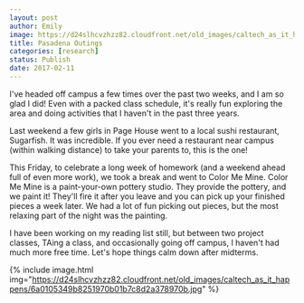```yaml
---
layout: post
author: Emily
image: https://d24slhcvzhzz82.cloudfront.net/old_images/caltech_as_it_happens/6a0105349b8251970b01b7c8d368c9970b.png
title: Pasadena Outings
categories: [research]
status: Publish
date: 2017-02-11
---
```



I've headed off campus a few times over the past two weeks, and I am so glad I did! Even with a packed class schedule, it's really fun exploring the area and doing activities that I haven't in the past three years.

Last weekend a few girls in Page House went to a local sushi restaurant, Sugarfish. It was incredible. If you ever need a restaurant near campus (within walking distance) to take your parents to, this is the one!

This Friday, to celebrate a long week of homework (and a weekend ahead full of even more work), we took a break and went to Color Me Mine. Color Me Mine is a paint-your-own pottery studio. They provide the pottery, and we paint it! They'll fire it after you leave and you can pick up your finished pieces a week later. We had a lot of fun picking out pieces, but the most relaxing part of the night was the painting.

I have been working on my reading list still, but between two project classes, TAing a class, and occasionally going off campus, I haven't had much more free time. Let's hope things calm down after midterms.


{% include image.html img="https://d24slhcvzhzz82.cloudfront.net/old_images/caltech_as_it_happens/6a0105349b8251970b01b7c8d2a378970b.jpg" %}
